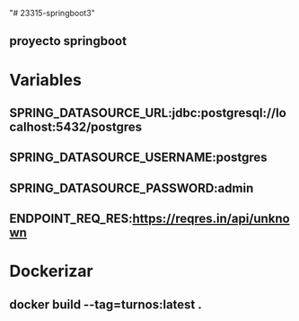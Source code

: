 "# 23315-springboot3" 
## proyecto springboot

# Variables
## SPRING_DATASOURCE_URL:jdbc:postgresql://localhost:5432/postgres
## SPRING_DATASOURCE_USERNAME:postgres
## SPRING_DATASOURCE_PASSWORD:admin
## ENDPOINT_REQ_RES:https://reqres.in/api/unknown


# Dockerizar
## docker build --tag=turnos:latest .